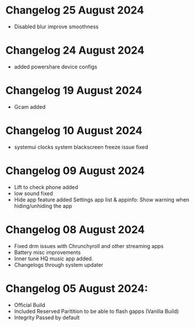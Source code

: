 # Changelog 25 August 2024
- Disabled blur improve smoothness

# Changelog 24 August 2024
- added powershare device configs

# Changelog 19 August 2024
- Gcam added

# Changelog 10 August 2024
- systemui clocks system blackscreen freeze issue fixed

# Changelog 09 August 2024
- Lift to check phone added
- low sound fixed
- Hide app feature added Settings app list & appinfo: Show warning when hiding/unhiding the app

# Changelog 08 August 2024
- Fixed drm issues with Chrunchyroll and other streaming apps
- Battery misc improvements
- Inner tune HQ music app added.
- Changelogs through system updater

# Changelog 05 August 2024:
- Official Build
- Included Reserved Paritition to be able to flash gapps (Vanilla Build)
- Integrity Passed by default
